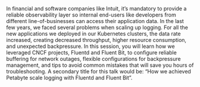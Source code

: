 In financial and software companies like Intuit, it’s mandatory to provide a reliable observability layer so internal end-users like developers from different line-of-businesses can access their application data. In the last few years, we faced several problems when scaling up logging. For all the new applications we deployed in our Kubernetes clusters, the data rate increased, creating decreased throughput, higher resource consumption, and unexpected backpressure. In this session, you will learn how we leveraged CNCF projects, Fluentd and Fluent Bit, to configure reliable buffering for network outages, flexible configurations for backpressure management, and tips to avoid common mistakes that will save you hours of troubleshooting. A secondary title for this talk would be: “How we achieved Petabyte scale logging with Fluentd and Fluent Bit”.
